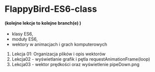 # FlappyBird-ES6-class

#### (kolejne lekcje to kolejne branch(e) )

- klasy ES6,
- moduły ES6,
- wektory w animacjach i grach komputerowych

1. Lekcja 01: Organizacja plików i opis wektorów
2. Lekcja02 - wyświetlanie grafik i pętla requestAnimationFrame(loop)
3. Lekcja03 - wektor prędkości oraz wyświetlenie pipeDown.png
